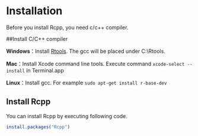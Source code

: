 # Installation

Before you install Rcpp, you need c/c++ compiler.

##Install C/C++ compiler

**Windows**：Install [Rtools](https://cran.r-project.org/bin/windows/Rtools/index.html). The gcc will be placed under C:\\Rtools.

**Mac**：Install Xcode command line tools. Execute command `xcode-select --install` in Terminal.app

**Linux**：Install gcc. For example `sudo apt-get install r-base-dev`


## Install Rcpp

You can install Rcpp by executing following code.

```r
install.packages("Rcpp")
```
